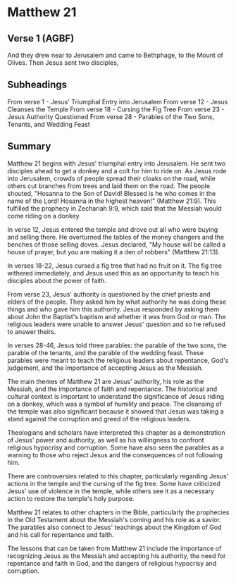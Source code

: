 # Matthew 21

## Verse 1 (AGBF)

And they drew near to Jerusalem and came to Bethphage, to the Mount of Olives. Then Jesus sent two disciples,

## Subheadings

From verse 1 - Jesus' Triumphal Entry into Jerusalem
From verse 12 - Jesus Cleanses the Temple
From verse 18 - Cursing the Fig Tree
From verse 23 - Jesus Authority Questioned
From verse 28 - Parables of the Two Sons, Tenants, and Wedding Feast

## Summary

Matthew 21 begins with Jesus' triumphal entry into Jerusalem. He sent two disciples ahead to get a donkey and a colt for him to ride on. As Jesus rode into Jerusalem, crowds of people spread their cloaks on the road, while others cut branches from trees and laid them on the road. The people shouted, "Hosanna to the Son of David! Blessed is he who comes in the name of the Lord! Hosanna in the highest heaven!" (Matthew 21:9). This fulfilled the prophecy in Zechariah 9:9, which said that the Messiah would come riding on a donkey.

In verse 12, Jesus entered the temple and drove out all who were buying and selling there. He overturned the tables of the money changers and the benches of those selling doves. Jesus declared, "My house will be called a house of prayer, but you are making it a den of robbers" (Matthew 21:13).

In verses 18-22, Jesus cursed a fig tree that had no fruit on it. The fig tree withered immediately, and Jesus used this as an opportunity to teach his disciples about the power of faith.

From verse 23, Jesus' authority is questioned by the chief priests and elders of the people. They asked him by what authority he was doing these things and who gave him this authority. Jesus responded by asking them about John the Baptist's baptism and whether it was from God or man. The religious leaders were unable to answer Jesus' question and so he refused to answer theirs.

In verses 28-46, Jesus told three parables: the parable of the two sons, the parable of the tenants, and the parable of the wedding feast. These parables were meant to teach the religious leaders about repentance, God's judgement, and the importance of accepting Jesus as the Messiah.

The main themes of Matthew 21 are Jesus' authority, his role as the Messiah, and the importance of faith and repentance. The historical and cultural context is important to understand the significance of Jesus riding on a donkey, which was a symbol of humility and peace. The cleansing of the temple was also significant because it showed that Jesus was taking a stand against the corruption and greed of the religious leaders.

Theologians and scholars have interpreted this chapter as a demonstration of Jesus' power and authority, as well as his willingness to confront religious hypocrisy and corruption. Some have also seen the parables as a warning to those who reject Jesus and the consequences of not following him.

There are controversies related to this chapter, particularly regarding Jesus' actions in the temple and the cursing of the fig tree. Some have criticized Jesus' use of violence in the temple, while others see it as a necessary action to restore the temple's holy purpose.

Matthew 21 relates to other chapters in the Bible, particularly the prophecies in the Old Testament about the Messiah's coming and his role as a savior. The parables also connect to Jesus' teachings about the Kingdom of God and his call for repentance and faith.

The lessons that can be taken from Matthew 21 include the importance of recognizing Jesus as the Messiah and accepting his authority, the need for repentance and faith in God, and the dangers of religious hypocrisy and corruption.